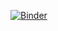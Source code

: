 [![Binder](https://mybinder.org/badge_logo.svg)](https://mybinder.org/v2/gh/aboulle/RaDMaX-webapp/master?filepath=RaDMaX.ipynb)
